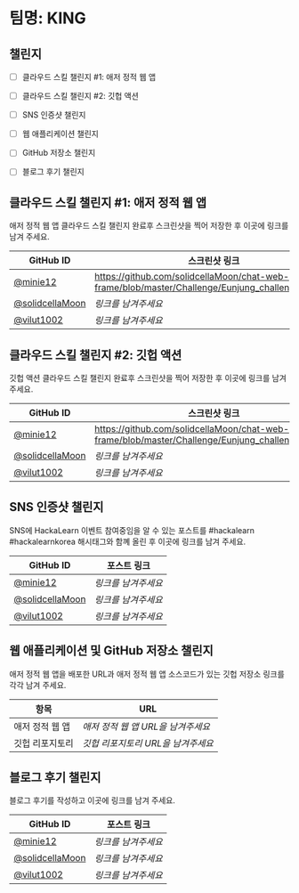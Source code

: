 # 팀명: KING #

## 챌린지 ##

* [ ] 클라우드 스킬 챌린지 #1: 애저 정적 웹 앱
* [ ] 클라우드 스킬 챌린지 #2: 깃헙 액션
* [ ] SNS 인증샷 챌린지
* [ ] 웹 애플리케이션 챌린지
* [ ] GitHub 저장소 챌린지
* [ ] 블로그 후기 챌린지


## 클라우드 스킬 챌린지 #1: 애저 정적 웹 앱 ##

애저 정적 웹 앱 클라우드 스킬 챌린지 완료후 스크린샷을 찍어 저장한 후 이곳에 링크를 남겨 주세요.

| GitHub ID | 스크린샷 링크 |
| --------- | ------------- |
| [@minie12](https://github.com/minie12) | https://github.com/solidcellaMoon/chat-web-frame/blob/master/Challenge/Eunjung_challenge12.PNG |
| [@solidcellaMoon](https://github.com/solidcellaMoon) | *링크를 남겨주세요* |
| [@vilut1002](https://github.com/vilut1002) | *링크를 남겨주세요* |



## 클라우드 스킬 챌린지 #2: 깃헙 액션 ##

깃헙 액션 클라우드 스킬 챌린지 완료후 스크린샷을 찍어 저장한 후 이곳에 링크를 남겨 주세요.

| GitHub ID | 스크린샷 링크 |
| --------- | ------------- |
| [@minie12](https://github.com/minie12) |https://github.com/solidcellaMoon/chat-web-frame/blob/master/Challenge/Eunjung_challenge12.PNG |
| [@solidcellaMoon](https://github.com/solidcellaMoon) | *링크를 남겨주세요* |
| [@vilut1002](https://github.com/vilut1002) | *링크를 남겨주세요* |



## SNS 인증샷 챌린지 ##

SNS에 HackaLearn 이벤트 참여중임을 알 수 있는 포스트를 #hackalearn #hackalearnkorea 해시태그와 함꼐 올린 후 이곳에 링크를 남겨 주세요.

| GitHub ID | 포스트 링크 |
| --------- | ------------- |
| [@minie12](https://github.com/minie12) | *링크를 남겨주세요* |
| [@solidcellaMoon](https://github.com/solidcellaMoon) | *링크를 남겨주세요* |
| [@vilut1002](https://github.com/vilut1002) | *링크를 남겨주세요* |



## 웹 애플리케이션 및 GitHub 저장소 챌린지 ##

애저 정적 웹 앱을 배포한 URL과 애저 정적 웹 앱 소스코드가 있는 깃헙 저장소 링크를 각각 남겨 주세요.

| 항목            | URL                                |
| --------------- | ---------------------------------- |
| 애저 정적 웹 앱 | *애저 정적 웹 앱 URL을 남겨주세요* |
| 깃헙 리포지토리 | *깃헙 리포지토리 URL을 남겨주세요* |


## 블로그 후기 챌린지 ##

블로그 후기를 작성하고 이곳에 링크를 남겨 주세요.

| GitHub ID | 포스트 링크 |
| --------- | ------------- |
| [@minie12](https://github.com/minie12) | *링크를 남겨주세요* |
| [@solidcellaMoon](https://github.com/solidcellaMoon) | *링크를 남겨주세요* |
| [@vilut1002](https://github.com/vilut1002) | *링크를 남겨주세요* |
